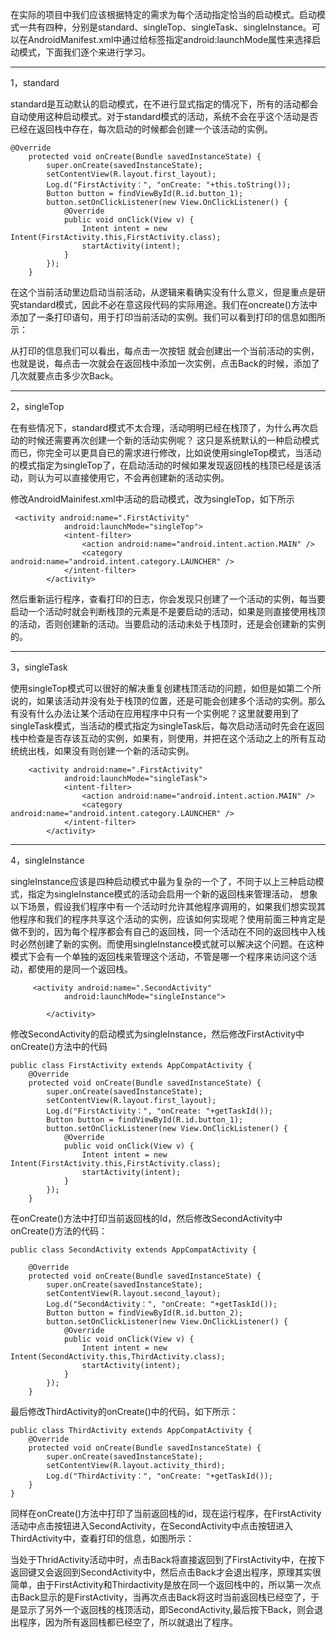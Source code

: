 在实际的项目中我们应该根据特定的需求为每个活动指定恰当的启动模式。启动模式一共有四种，分别是standard、singleTop、singleTask、singleInstance。可以在AndroidManifest.xml中通过给<activity>标签指定android:launchMode属性来选择启动模式，下面我们逐个来进行学习。

---
1，standard

standard是互动默认的启动模式，在不进行显式指定的情况下，所有的活动都会自动使用这种启动模式。对于standard模式的活动，系统不会在乎这个活动是否已经在返回栈中存在，每次启动的时候都会创建一个该活动的实例。

```
@Override
    protected void onCreate(Bundle savedInstanceState) {
        super.onCreate(savedInstanceState);
        setContentView(R.layout.first_layout);
        Log.d("FirstActivity：", "onCreate: "+this.toString());
        Button button = findViewById(R.id.button_1);
        button.setOnClickListener(new View.OnClickListener() {
            @Override
            public void onClick(View v) {
                Intent intent = new Intent(FirstActivity.this,FirstActivity.class);
                startActivity(intent);
            }
        });
    }
```
在这个当前活动里边启动当前活动，从逻辑来看确实没有什么意义，但是重点是研究standard模式，因此不必在意这段代码的实际用途。我们在oncreate()方法中添加了一条打印语句，用于打印当前活动的实例。我们可以看到打印的信息如图所示：

从打印的信息我们可以看出，每点击一次按钮 就会创建出一个当前活动的实例，也就是说，每点击一次就会在返回栈中添加一次实例，点击Back的时候，添加了几次就要点击多少次Back。

---
2，singleTop

在有些情况下，standard模式不太合理，活动明明已经在栈顶了，为什么再次启动的时候还需要再次创建一个新的活动实例呢？ 这只是系统默认的一种启动模式而已，你完全可以更具自已的需求进行修改，比如说使用singleTop模式，当活动的模式指定为singleTop了，在启动活动的时候如果发现返回栈的栈顶已经是该活动，则认为可以直接使用它，不会再创建新的活动实例。


修改AndroidMainifest.xml中活动的启动模式，改为singleTop，如下所示
```
 <activity android:name=".FirstActivity"
            android:launchMode="singleTop">
            <intent-filter>
                <action android:name="android.intent.action.MAIN" />
                <category android:name="android.intent.category.LAUNCHER" />
            </intent-filter>
        </activity>
```
然后重新运行程序，查看打印的日志，你会发现只创建了一个活动的实例，每当要启动一个活动时就会判断栈顶的元素是不是要启动的活动，如果是则直接使用栈顶的活动，否则创建新的活动。当要启动的活动未处于栈顶时，还是会创建新的实例的。

---
3，singleTask

使用singleTop模式可以很好的解决重复创建栈顶活动的问题，如但是如第二个所说的，如果该活动并没有处于栈顶的位置，还是可能会创建多个活动的实例。那么有没有什么办法让某个活动在应用程序中只有一个实例呢？这里就要用到了singleTask模式，当活动的模式指定为singleTask后，每次启动活动时先会在返回栈中检查是否存该互动的实例，如果有，则使用，并把在这个活动之上的所有互动统统出栈，如果没有则创建一个新的活动实例。

```
    <activity android:name=".FirstActivity"
            android:launchMode="singleTask">
            <intent-filter>
                <action android:name="android.intent.action.MAIN" />
                <category android:name="android.intent.category.LAUNCHER" />
            </intent-filter>
        </activity>
```

---

4，singleInstance

singleInstance应该是四种启动模式中最为复杂的一个了，不同于以上三种启动模式，指定为singleInstance模式的活动会启用一个新的返回栈来管理活动， 想象以下场景，假设我们程序中有一个活动时允许其他程序调用的，如果我们想实现其他程序和我们的程序共享这个活动的实例，应该如何实现呢？使用前面三种肯定是做不到的，因为每个程序都会有自己的返回栈，同一个活动在不同的返回栈中入栈时必然创建了新的实例。而使用singleInstance模式就可以解决这个问题。在这种模式下会有一个单独的返回栈来管理这个活动，不管是哪一个程序来访问这个活动，都使用的是同一个返回栈。

```
     <activity android:name=".SecondActivity"
            android:launchMode="singleInstance">
          
        </activity>
```

修改SecondActivity的启动模式为singleInstance，然后修改FirstActivity中onCreate()方法中的代码

```
public class FirstActivity extends AppCompatActivity {
    @Override
    protected void onCreate(Bundle savedInstanceState) {
        super.onCreate(savedInstanceState);
        setContentView(R.layout.first_layout);
        Log.d("FirstActivity：", "onCreate: "+getTaskId());
        Button button = findViewById(R.id.button_1);
        button.setOnClickListener(new View.OnClickListener() {
            @Override
            public void onClick(View v) {
                Intent intent = new Intent(FirstActivity.this,FirstActivity.class);
                startActivity(intent);
            }
        });
    }

```
在onCreate()方法中打印当前返回栈的Id，然后修改SecondActivity中onCreate()方法的代码：

```
public class SecondActivity extends AppCompatActivity {

    @Override
    protected void onCreate(Bundle savedInstanceState) {
        super.onCreate(savedInstanceState);
        setContentView(R.layout.second_layout);
        Log.d("SecondActivity：", "onCreate: "+getTaskId());
        Button button = findViewById(R.id.button_2);
        button.setOnClickListener(new View.OnClickListener() {
            @Override
            public void onClick(View v) {
                Intent intent = new Intent(SecondActivity.this,ThirdActivity.class);
                startActivity(intent);
            }
        });
    }

```
最后修改ThirdActivity的onCreate()中的代码，如下所示：

```
public class ThirdActivity extends AppCompatActivity {
    @Override
    protected void onCreate(Bundle savedInstanceState) {
        super.onCreate(savedInstanceState);
        setContentView(R.layout.activity_third);
        Log.d("ThirdActivity：", "onCreate: "+getTaskId());
    }
}
```

同样在onCreate()方法中打印了当前返回栈的id，现在运行程序，在FirstActivity活动中点击按钮进入SecondActivity，在SecondActivity中点击按钮进入ThirdActivity中，查看打印的信息，如图所示：



当处于ThridActivity活动中时，点击Back将直接返回到了FirstActivity中，在按下返回键又会返回到SecondActivity中，然后点击Back才会退出程序，原理其实很简单，由于FirstActivity和Thirdactivity是放在同一个返回栈中的，所以第一次点击Back显示的是FirstActivity，当再次点击Back将这时当前返回栈已经空了，于是显示了另外一个返回栈的栈顶活动，即SecondActivity,最后按下Back，则会退出程序，因为所有返回栈都已经空了，所以就退出了程序。

